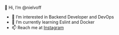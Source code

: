 👋 Hi, I’m @nielvoff
- 👀 I’m interested in Backend Developer and DevOps
- 🌱 I’m currently learning Eslint and Docker
- 📫 Reach me at <a href="https://instagram.com/syhl.crz">Instagram</a>
